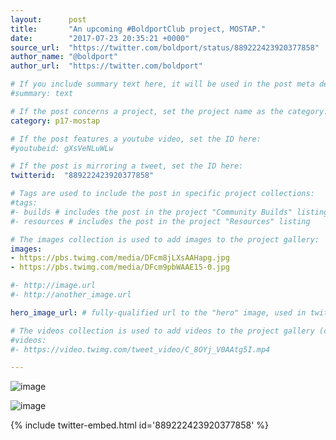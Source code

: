 ```yaml
---
layout:      post
title:       "An upcoming #BoldportClub project, MOSTAP."
date:        "2017-07-23 20:35:21 +0000"
source_url:  "https://twitter.com/boldport/status/889222423920377858"
author_name: "@boldport"
author_url:  "https://twitter.com/boldport"

# If you include summary text here, it will be used in the post meta description instead of an excerpt from the post body
#summary: text

# If the post concerns a project, set the project name as the category:
category: p17-mostap

# If the post features a youtube video, set the ID here:
#youtubeid: gXsVeNLuWLw

# If the post is mirroring a tweet, set the ID here:
twitterid:  "889222423920377858"

# Tags are used to include the post in specific project collections:
#tags:
#- builds # includes the post in the project "Community Builds" listing
#- resources # includes the post in the project "Resources" listing

# The images collection is used to add images to the project gallery:
images:
- https://pbs.twimg.com/media/DFcm8jLXsAAHapg.jpg
- https://pbs.twimg.com/media/DFcm9pbWAAE15-0.jpg

#- http://image.url
#- http://another_image.url

hero_image_url: # fully-qualified url to the "hero" image, used in twitter cards for example

# The videos collection is used to add videos to the project gallery (currently only mp4):
#videos:
#- https://video.twimg.com/tweet_video/C_8OYj_V0AAtg5I.mp4

---
```


![image](https://pbs.twimg.com/media/DFcm8jLXsAAHapg.jpg)

![image](https://pbs.twimg.com/media/DFcm9pbWAAE15-0.jpg)

{% include twitter-embed.html id='889222423920377858' %}


